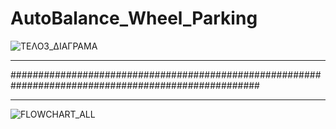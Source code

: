 ﻿# AutoBalance_Wheel_Parking

![ΤΕΛΟ3_ΔΙΑΓΡΑΜΑ](https://github.com/NickDamianos/AutoBalance_Wheel_Parking/assets/24277792/6697e7b0-4d30-472a-98a8-cd4907291660)

___________________________________________________________________________________________________________________________________
#####################################################################################################
___________________________________________________________________________________________________________________________________



![FLOWCHART_ALL](https://github.com/NickDamianos/AutoBalance_Wheel_Parking/assets/24277792/2ebc7b5e-d3f7-49b1-afb2-d9ca5e4c7709)
